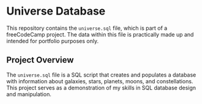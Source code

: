 # Universe Database

This repository contains the `universe.sql` file, which is part of a freeCodeCamp project. The data within this file is practically made up and intended for portfolio purposes only.

## Project Overview

The `universe.sql` file is a SQL script that creates and populates a database with information about galaxies, stars, planets, moons, and constellations. This project serves as a demonstration of my skills in SQL database design and manipulation.
